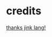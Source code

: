 # credits

[thanks jink lang!](https://github.com/jink-lang/jink-vscode/blob/master/syntaxes/jink.tmLanguage.json)